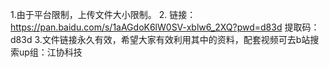1.由于平台限制，上传文件大小限制。
2.  链接：https://pan.baidu.com/s/1aAGdoK6lW0SV-xblw6_2XQ?pwd=d83d 
    提取码：d83d
3.文件链接永久有效，希望大家有效利用其中的资料，配套视频可去b站搜索up组：江协科技


